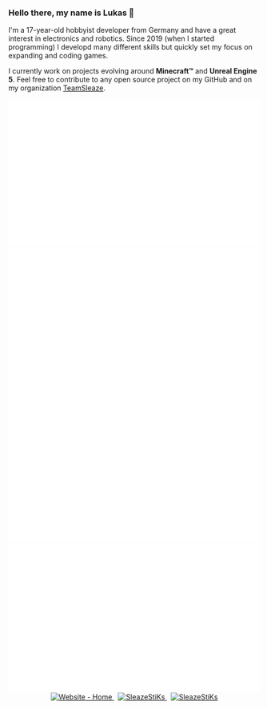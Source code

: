 ### Hello there, my name is Lukas 👋 

I'm a 17-year-old hobbyist developer from Germany and have a great interest in electronics and robotics.
Since 2019 (when I started programming) I developd many different skills but quickly set my focus on expanding and coding games.

I currently work on projects evolving around **Minecraft&trade;** and **Unreal Engine 5**. Feel free to contribute to any open source project on my GitHub and on my organization [TeamSleaze](https://www.github.com/teamsleaze).

<div align="center">
   <a href="https://github.com/jstrieb/github-stats#gh-dark-mode-only">
      <img src="https://raw.githubusercontent.com/sleazestiks/sleazestiks/master/generated/overview.svg#gh-dark-mode-only" />
      <img src="https://raw.githubusercontent.com/sleazestiks/sleazestiks/master/generated/languages.svg#gh-dark-mode-only" />
   </a>
   <a href="https://github.com/jstrieb/github-stats#gh-light-mode-only">
      <img src="https://raw.githubusercontent.com/sleazestiks/sleazestiks/master/generated/overview.svg#gh-light-mode-only" />
      <img src="https://raw.githubusercontent.com/sleazestiks/sleazestiks/master/generated/languages.svg#gh-light-mode-only" />
   </a>
</div>
<div align="center">
   <a href="https://sleazestiks.github.io/home/" target="_blank">
      <img src="https://img.shields.io/badge/Website-Home-3fb950?style=for-the-badge" alt="Website - Home">
   </a>
   &nbsp;
   <a href="https://twitter.com/sleazestiks" target="_blank">
      <img src="https://img.shields.io/twitter/follow/sleazestiks?logo=twitter&style=for-the-badge" alt="SleazeStiKs" />
   </a>
   &nbsp;
   <a href="https://ko-fi.com/H2H7CJF48" target="_blank">
      <img src="https://img.shields.io/badge/Support-SleazeStiKs-ad63f8?style=for-the-badge&logo=kofi" alt="SleazeStiKs" />
   </a>
</div>
